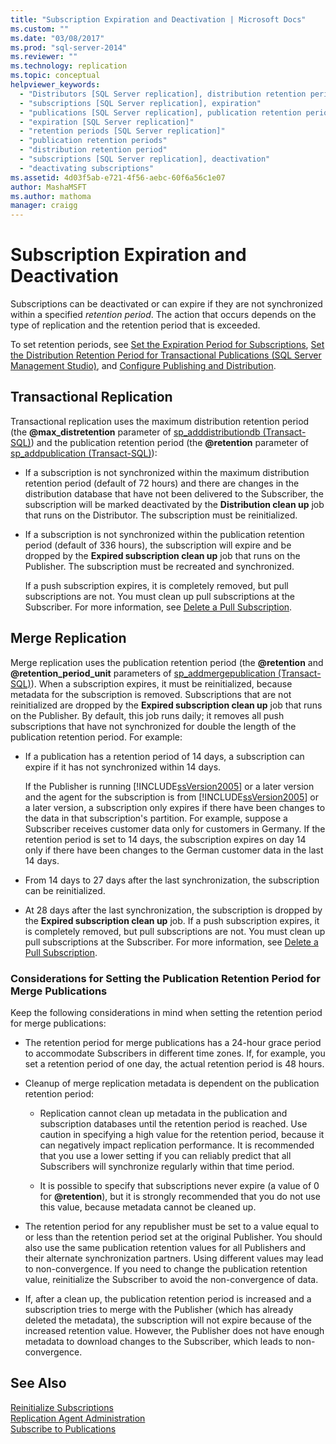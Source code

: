 ```yaml
---
title: "Subscription Expiration and Deactivation | Microsoft Docs"
ms.custom: ""
ms.date: "03/08/2017"
ms.prod: "sql-server-2014"
ms.reviewer: ""
ms.technology: replication
ms.topic: conceptual
helpviewer_keywords: 
  - "Distributors [SQL Server replication], distribution retention period"
  - "subscriptions [SQL Server replication], expiration"
  - "publications [SQL Server replication], publication retention periods"
  - "expiration [SQL Server replication]"
  - "retention periods [SQL Server replication]"
  - "publication retention periods"
  - "distribution retention period"
  - "subscriptions [SQL Server replication], deactivation"
  - "deactivating subscriptions"
ms.assetid: 4d03f5ab-e721-4f56-aebc-60f6a56c1e07
author: MashaMSFT
ms.author: mathoma
manager: craigg
---
```

# Subscription Expiration and Deactivation
  Subscriptions can be deactivated or can expire if they are not synchronized within a specified *retention period*. The action that occurs depends on the type of replication and the retention period that is exceeded.  
  
 To set retention periods, see [Set the Expiration Period for Subscriptions](publish/set-the-expiration-period-for-subscriptions.md), [Set the Distribution Retention Period for Transactional Publications &#40;SQL Server Management Studio&#41;](set-distribution-retention-period-for-transactional-publications.md), and [Configure Publishing and Distribution](configure-publishing-and-distribution.md).  
  
## Transactional Replication  
 Transactional replication uses the maximum distribution retention period (the **@max_distretention** parameter of [sp_adddistributiondb &#40;Transact-SQL&#41;](/sql/relational-databases/system-stored-procedures/sp-adddistributiondb-transact-sql)) and the publication retention period (the **@retention** parameter of [sp_addpublication &#40;Transact-SQL&#41;](/sql/relational-databases/system-stored-procedures/sp-addpublication-transact-sql)):  
  
-   If a subscription is not synchronized within the maximum distribution retention period (default of 72 hours) and there are changes in the distribution database that have not been delivered to the Subscriber, the subscription will be marked deactivated by the **Distribution clean up** job that runs on the Distributor. The subscription must be reinitialized.  
  
-   If a subscription is not synchronized within the publication retention period (default of 336 hours), the subscription will expire and be dropped by the **Expired subscription clean up** job that runs on the Publisher. The subscription must be recreated and synchronized.  
  
     If a push subscription expires, it is completely removed, but pull subscriptions are not. You must clean up pull subscriptions at the Subscriber. For more information, see [Delete a Pull Subscription](delete-a-pull-subscription.md).  
  
## Merge Replication  
 Merge replication uses the publication retention period (the **@retention** and **@retention_period_unit** parameters of [sp_addmergepublication &#40;Transact-SQL&#41;](/sql/relational-databases/system-stored-procedures/sp-addmergepublication-transact-sql)). When a subscription expires, it must be reinitialized, because metadata for the subscription is removed. Subscriptions that are not reinitialized are dropped by the **Expired subscription clean up** job that runs on the Publisher. By default, this job runs daily; it removes all push subscriptions that have not synchronized for double the length of the publication retention period. For example:  
  
-   If a publication has a retention period of 14 days, a subscription can expire if it has not synchronized within 14 days.  
  
     If the Publisher is running [!INCLUDE[ssVersion2005](../../includes/ssversion2005-md.md)] or a later version and the agent for the subscription is from [!INCLUDE[ssVersion2005](../../includes/ssversion2005-md.md)] or a later version, a subscription only expires if there have been changes to the data in that subscription's partition. For example, suppose a Subscriber receives customer data only for customers in Germany. If the retention period is set to 14 days, the subscription expires on day 14 only if there have been changes to the German customer data in the last 14 days.  
  
-   From 14 days to 27 days after the last synchronization, the subscription can be reinitialized.  
  
-   At 28 days after the last synchronization, the subscription is dropped by the **Expired subscription clean up** job. If a push subscription expires, it is completely removed, but pull subscriptions are not. You must clean up pull subscriptions at the Subscriber. For more information, see [Delete a Pull Subscription](delete-a-pull-subscription.md).  
  
### Considerations for Setting the Publication Retention Period for Merge Publications  
 Keep the following considerations in mind when setting the retention period for merge publications:  
  
-   The retention period for merge publications has a 24-hour grace period to accommodate Subscribers in different time zones. If, for example, you set a retention period of one day, the actual retention period is 48 hours.  
  
-   Cleanup of merge replication metadata is dependent on the publication retention period:  
  
    -   Replication cannot clean up metadata in the publication and subscription databases until the retention period is reached. Use caution in specifying a high value for the retention period, because it can negatively impact replication performance. It is recommended that you use a lower setting if you can reliably predict that all Subscribers will synchronize regularly within that time period.  
  
    -   It is possible to specify that subscriptions never expire (a value of 0 for **@retention**), but it is strongly recommended that you do not use this value, because metadata cannot be cleaned up.  
  
-   The retention period for any republisher must be set to a value equal to or less than the retention period set at the original Publisher. You should also use the same publication retention values for all Publishers and their alternate synchronization partners. Using different values may lead to non-convergence. If you need to change the publication retention value, reinitialize the Subscriber to avoid the non-convergence of data.  
  
-   If, after a clean up, the publication retention period is increased and a subscription tries to merge with the Publisher (which has already deleted the metadata), the subscription will not expire because of the increased retention value. However, the Publisher does not have enough metadata to download changes to the Subscriber, which leads to non-convergence.  
  
## See Also  
 [Reinitialize Subscriptions](reinitialize-subscriptions.md)   
 [Replication Agent Administration](agents/replication-agent-administration.md)   
 [Subscribe to Publications](subscribe-to-publications.md)  
  
  
